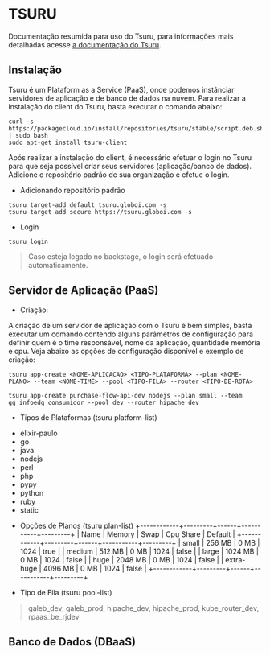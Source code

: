 # TSURU

Documentação resumida para uso do Tsuru, para informações mais detalhadas acesse [a documentação do Tsuru](https://tsuru.io/).

## Instalação

Tsuru é um Plataform as a Service (PaaS), onde podemos instânciar servidores de aplicação e de banco de dados na nuvem.
Para realizar a instalação do client do Tsuru, basta executar o comando abaixo:

```
curl -s https://packagecloud.io/install/repositories/tsuru/stable/script.deb.sh | sudo bash
sudo apt-get install tsuru-client
```

Após realizar a instalação do client, é necessário efetuar o login no Tsuru para que seja possível criar seus servidores (aplicação/banco de dados). Adicione o repositório padrão de sua organização e efetue o login.


* Adicionando repositório padrão
```
tsuru target-add default tsuru.globoi.com -s
tsuru target add secure https://tsuru.globoi.com -s
```

* Login
```
tsuru login
```
> Caso esteja logado no backstage, o login será efetuado automaticamente.


## Servidor de Aplicação (PaaS)

* Criação:

A criação de um servidor de aplicação com o Tsuru é bem simples, basta executar um comando contendo alguns parâmetros de configuração para definir quem é o time responsável, nome da aplicação, quantidade memória e cpu. Veja abaixo as opções de configuração disponível e exemplo de criação:

```
tsuru app-create <NOME-APLICACAO> <TIPO-PLATAFORMA> --plan <NOME-PLANO> --team <NOME-TIME> --pool <TIPO-FILA> --router <TIPO-DE-ROTA>

tsuru app-create purchase-flow-api-dev nodejs --plan small --team gg_infoedg_consumidor --pool dev --router hipache_dev
```

* Tipos de Plataformas (tsuru platform-list)
- elixir-paulo
- go
- java
- nodejs
- perl
- php
- pypy
- python
- ruby
- static

* Opções de Planos (tsuru plan-list)
+------------+---------+------+-----------+---------+
| Name       | Memory  | Swap | Cpu Share | Default |
+------------+---------+------+-----------+---------+
| small      | 256 MB  | 0 MB | 1024      | true    |
| medium     | 512 MB  | 0 MB | 1024      | false   |
| large      | 1024 MB | 0 MB | 1024      | false   |
| huge       | 2048 MB | 0 MB | 1024      | false   |
| extra-huge | 4096 MB | 0 MB | 1024      | false   |
+------------+---------+------+-----------+---------+

* Tipo de Fila (tsuru pool-list)
 > galeb_dev, galeb_prod, hipache_dev, hipache_prod, kube_router_dev, rpaas_be_rjdev

## Banco de Dados (DBaaS)
